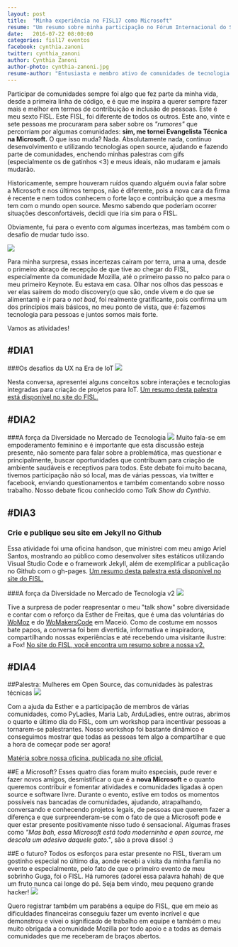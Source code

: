 ```yaml
---
layout: post
title:  "Minha experiência no FISL17 como Microsoft"
resume: "Um resumo sobre minha participação no Fórum Internacional do Software Livre."
date:   2016-07-22 08:00:00
categories: fisl17 eventos
facebook: cynthia.zanoni
twitter: cynthia_zanoni
author: Cynthia Zanoni
author-photo: cynthia-zanoni.jpg
resume-author: "Entusiasta e membro ativo de comunidades de tecnologia ligadas à Web e Mobile, organizadora de eventos como <strong>Mobile Summit</strong> e curadora do projeto WoMakersCode. Atualmente, é Evangelista Técnica na Microsoft Brasil."
---
```


Participar de comunidades sempre foi algo que fez parte da minha vida, desde a primeira linha de código, e é que me inspira a querer sempre fazer mais e melhor em termos de contribuição e inclusão de pessoas. Este é meu sexto FISL. Este FISL, foi diferente de todos os outros. Este ano, vinte e sete pessoas me procuraram para saber sobre os *"rumores"* que percorriam por algumas comunidades: 
**sim, me tornei Evangelista Técnica na Microsoft.** O que isso muda? Nada. Absolutamente nada, continuo desenvolvimento e utilizando tecnologias open source, ajudando e fazendo parte de comunidades, enchendo minhas palestras com gifs (especialmente os de gatinhos <3) e meus ideais, não mudaram e jamais mudarão.

Historicamente, sempre houveram ruídos quando alguém ouvia falar sobre a Microsoft e nos últimos tempos, não é diferente, pois a nova cara da firma é recente e nem todos conhecem o forte laço e contribuição que a mesma tem com o mundo open source.
Mesmo sabendo que poderiam ocorrer situações desconfortáveis, decidi que iria sim para o FISL.

Obviamente, fui para o evento com algumas incertezas, mas também com o desafio de mudar tudo isso.

![](http://geradormemes.com/media/created/osfsu4.jpg)

Para minha surpresa, essas incertezas cairam por terra, uma a uma, desde o primeiro abraço de recepção de que tive ao chegar do FISL, especialmente da comunidade Mozilla, até o primeiro passo no palco para o meu primeiro Keynote. Eu estava em casa. Olhar nos olhos das pessoas e ver elas saírem do modo discovery(o que são, onde vivem e do que se alimentam) e ir para o *not bad*, foi realmente gratificante, pois 
confirma um dos princípios mais básicos, no meu ponto de vista, que é: fazemos tecnologia para pessoas e juntos somos mais forte. 

Vamos as atividades!

## #DIA1
###Os desafios da UX na Era de IoT
![](http://softwarelivre.org/image_uploads/0013/0006/28250163056_9c8b13ddc7_z.jpg)

Nesta conversa, apresentei alguns conceitos sobre interações e tecnologias integradas para criação de projetos para IoT.
[Um resumo desta palestra está disponível no site do FISL.](http://softwarelivre.org/fisl17/noticias/valor-da-iot-esta-nas-experiencias-das-pessoas-diz-ativista)

## #DIA2
###A força da Diversidade no Mercado de Tecnologia
![](http://geraldobarros.info/wp-content/uploads/2016/07/mozilla-no-fisl17-rea-de-comunidades-bancada-firefox-costume-minieventos-e-workshops_27708822133_o-1024x683.jpg)
Muito fala-se em empoderamento feminino e é importante que esta discussão esteja presente, não somente para falar sobre a problemática, mas questionar e principalmente, buscar oportunidades que contribuam para criação de ambiente saudáveis e receptivos para todos. Este debate foi muito bacana, tivemos participação não só local, mas de várias pessoas, via twitter e facebook, enviando questionamentos e também comentando sobre nosso trabalho. Nosso debate ficou conhecido como *Talk Show da Cynthia*.

## #DIA3
### Crie e publique seu site em Jekyll no Github
Essa atividade foi uma oficina handson, que ministrei com meu amigo Ariel Santos, mostrando ao público como desenvolver sites estáticos utilizando Visual Studio Code e o framework Jekyll, além de exemplificar a publicação no Github com o gh-pages.
[Um resumo desta palestra está disponível no site do FISL.](http://softwarelivre.org/fisl17/noticias/palestra-crie-e-publique-seu-site-em-jekyll-no-github)

###A força da Diversidade no Mercado de Tecnologia v2
![](http://softwarelivre.org/image_uploads/0013/0667/IMG_20160715_153638.jpg)

Tive a surpresa de poder reapresentar o meu "talk show" sobre diversidade e contar com o reforço da Esther de Freitas, que é uma
das voluntárias do [WoMoz](http://womoz.mozillabrasil.org.br) e do [WoMakersCode](http://www.womakerscode.org) em Maceió. Como de costume em nossos bate papos, a conversa foi bem divertida, informativa e inspiradora, compartilhando nossas experiências e até recebendo uma visitante ilustre: a Fox!
[No site do FISL, você encontra um resumo sobre a nossa v2.](http://softwarelivre.org/fisl17/noticias/encontro-debate-a-diversidade-no-mercado-de-tecnologia)

## #DIA4
##Palestra: Mulheres em Open Source, das comunidades às palestras técnicas
![](http://softwarelivre.org/image_uploads/0013/0703/28309906006_e5e8d43946_z.jpg)

Com a ajuda da Esther e a participação de membros de várias comunidades, como PyLadies, Maria Lab, ArduLadies, entre outras, abrimos o quarto e último dia do FISL, com 
um workshop para incentivar pessoas a tornarem-se palestrantes. Nosso workshop foi bastante dinâmico e conseguimos mostrar que todas as pessoas tem algo a compartilhar e que a hora de começar pode ser agora!

[Matéria sobre nossa oficina, publicada no site oficial.](http://softwarelivre.org/fisl17/noticias/palestra-mulheres-em-open-source-das-comunidades-as-palestras-tecnicas)

##E a Microsoft?
Esses quatro dias foram muito especiais, pude rever e fazer novos amigos, desmistificar o que é a **nova Microsoft** e o quanto queremos
contribuir e fomentar atividades e comunidades ligadas à open source e software livre. Durante o evento, estive em todos os momentos possíveis nas bancadas de comunidades,
ajudando, atrapalhando, conversando e conhecendo projetos legais, de pessoas que querem fazer a diferença e que surpreenderam-se com o fato de que a Microsoft pode e quer estar presente positivamente nisso tudo é sensacional.
Algumas frases como *"Mas bah, essa Microsoft está toda moderninha e open source, me descola um adesivo daquele gato."*, são a prova disso! :)

##E o futuro?
Todos os esforços para estar presente no FISL, tiveram um gostinho especial no último dia, aonde recebi a visita da minha família no evento
e especialmente, pelo fato de que o primeiro evento de meu sobrinho Guga, foi o FISL. Há rumores (adorei essa palavra hahah) de que um fruto nunca cai longe do pé. Seja bem vindo,
meu pequeno grande hacker!
![](https://fbcdn-sphotos-a-a.akamaihd.net/hphotos-ak-xla1/t31.0-8/13719540_1218955411456241_1815421873706345953_o.jpg)

Quero registrar também um parabéns a equipe do FISL, que em meio as dificuldades financeiras conseguiu fazer um evento incrível e que demonstrou e vivei o significado de trabalho em equipe e também o meu muito obrigada a comunidade Mozilla por todo apoio e a todas as demais comunidades que me receberam de braços abertos.
